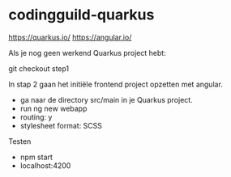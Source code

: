 # codingguild-quarkus

https://quarkus.io/
https://angular.io/

Als je nog geen werkend Quarkus project hebt:

git checkout step1

In stap 2 gaan het initiële frontend project opzetten met angular.
 - ga naar de directory src/main in je Quarkus project.
 - run ng new webapp
 - routing: y
 -  stylesheet format: SCSS

Testen
- npm start
- localhost:4200



